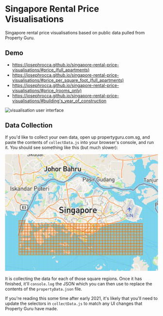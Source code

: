 # Singapore Rental Price Visualisations
Singapore rental price visualisations based on public data pulled from Property Guru.

## Demo

* https://josephrocca.github.io/singapore-rental-price-visualisations/#price_(full_apartments)
* https://josephrocca.github.io/singapore-rental-price-visualisations/#price_per_square_foot_(full_apartments)
* https://josephrocca.github.io/singapore-rental-price-visualisations/#price_(rooms_only)
* https://josephrocca.github.io/singapore-rental-price-visualisations/#building's_year_of_construction

![visualisation user interface](https://github.com/josephrocca/singapore-rental-price-visualisations/blob/main/ui_usage.gif?raw=true)

## Data Collection

If you'd like to collect your own data, open up propertyguru.com.sg, and paste the contents of `collectData.js` into your browser's console, and run it. You should see something like this (but much slower):

![property guru data collection process](https://github.com/josephrocca/singapore-rental-price-visualisations/blob/main/property_data_collection_viz.gif?raw=true)

It is collecting the data for each of those square regions. Once it has finished, it'll `console.log` the JSON which you can then use to replace the contents of the `propertyData.json` file.

If you're reading this some time after early 2021, it's likely that you'll need to update the selectors in `collectData.js` to match any UI changes that Property Guru have made.

